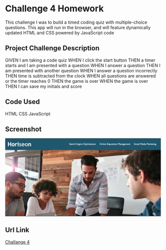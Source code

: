 # Challenge 4 Homework
This challenge I was to build a timed coding quiz with multiple-choice questions. This app will run in the browser, and will feature dynamically updated HTML and CSS powered by JavaScript code

## Project Challenge Description
GIVEN I am taking a code quiz
WHEN I click the start button
THEN a timer starts and I am presented with a question
WHEN I answer a question
THEN I am presented with another question
WHEN I answer a question incorrectly
THEN time is subtracted from the clock
WHEN all questions are answered or the timer reaches 0
THEN the game is over
WHEN the game is over
THEN I can save my initials and score

## Code Used
HTML CSS JavaScript

## Screenshot
![This is an image of my project](https://github.com/megsra17/challange1/blob/main/assets/images/Screen%20Shot%202022-09-01%20at%203.29.51%20PM.png)

## Url Link
[Challange 4](https://megsra17.github.io/challenge4/)
